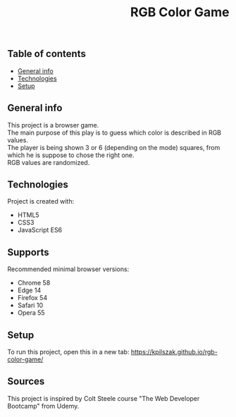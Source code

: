 <h1 align="right">RGB Color Game</h1><br>

## Table of contents
* [General info](#general-info)
* [Technologies](#technologies)
* [Setup](#setup)

## General info
This project is a browser game.  
The main purpose of this play is to guess which color is described in RGB values.  
The player is being shown 3 or 6 (depending on the mode) squares, from which he is suppose to chose the right one.  
RGB values are randomized.
	
## Technologies
Project is created with:
* HTML5
* CSS3
* JavaScript ES6

## Supports
Recommended minimal browser versions:
* Chrome 58
* Edge 14
* Firefox 54
* Safari 10
* Opera 55

## Setup
To run this project, open this in a new tab: <a href="https://kpilszak.github.io/rgb-color-game/">https://kpilszak.github.io/rgb-color-game/</a>

## Sources
This project is inspired by Colt Steele course "The Web Developer Bootcamp" from Udemy.
